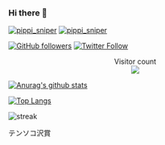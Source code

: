 ### Hi there 👋
[![pippi_sniper](https://img.shields.io/endpoint?url=https%3A%2F%2Fatcoder-badges.now.sh%2Fapi%2Fatcoder%2Fjson%2Fpippi_sniper)](https://atcoder.jp/users/pippi_sniper)
[![pippi_sniper](https://img.shields.io/endpoint?url=https%3A%2F%2Fatcoder-badges.now.sh%2Fapi%2Fcodeforces%2Fjson%2Fpippi_sniper)](https://codeforces.com/profile/pippi_sniper)

[![GitHub followers](https://img.shields.io/github/followers/pippi0057.svg?style=social&label=Follow&maxAge=2592000)](https://github.com/pippi0057?tab=followers)
[![Twitter Follow](https://img.shields.io/twitter/follow/pippi0057?style=social)](https://twitter.com/pippi0057)

<p align="center"> 
  Visitor count<br>
  <img src="https://profile-counter.glitch.me/pippi0057/count.svg" />
</p>

[![Anurag's github stats](https://github-readme-stats.vercel.app/api?username=pippi0057&theme=dark&show_icons=true)](https://github.com/anuraghazra/github-readme-stats)

[![Top Langs](https://github-readme-stats.vercel.app/api/top-langs/?username=pippi0057&theme=dark)](https://github.com/anuraghazra/github-readme-stats)

![streak](https://github-readme-streak-stats.herokuapp.com/?user=pippi0057&theme=dark)

テンソコ沢賞
<!--
**pippi-sniper/pippi-sniper** is a ✨ _special_ ✨ repository because its `README.md` (this file) appears on your GitHub profile.

Here are some ideas to get you started:

- 🔭 I’m currently working on ...
- 🌱 I’m currently learning ...
- 👯 I’m looking to collaborate on ...
- 🤔 I’m looking for help with ...
- 💬 Ask me about ...
- 📫 How to reach me: ...
- 😄 Pronouns: ...
- ⚡ Fun fact: ...
-->
